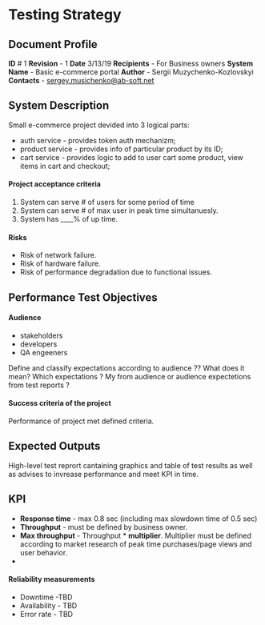 
# Testing Strategy
## Document Profile
**ID** # 1
**Revision** - 1
**Date** 3/13/19
**Recipients** - For Business owners 
**System Name** - Basic e-commerce portal
**Author** - Sergii Muzychenko-Kozlovskyi
**Contacts** - sergey.musichenko@ab-soft.net

## System Description
Small e-commerce project devided into 3 logical parts:
 - auth service - provides token auth mechanizm;
 - product service - provides info of particular product by its ID;
 - cart service - provides logic to add to user cart some product, view items in cart and checkout;

#### Project acceptance criteria
1. System can serve # of users for some period of time
2. System can serve # of max user in peak time simultanuesly.
3. System has ____% of up time.
#### Risks
- Risk of network failure.
- Risk of hardware failure.
- Risk of performance degradation due to functional issues.

## Performance Test Objectives
#### Audience
- stakeholders
- developers
- QA engeeners

Define and classify expectations according to audience ?? What does it mean? Which expectations ? My from audience or audience expectetions from test reports ?

#### Success criteria of the project
Performance of project met defined criteria.

## Expected Outputs
High-level test reprort cantaining graphics and table of test results as well as advises to invrease performance and meet KPI in time.

## KPI
- **Response time** - max 0.8 sec (including max slowdown time of 0.5 sec)
- **Throughput** - must be defined by business owner.
- **Max throughput** - Throughput * **multiplier**. Multiplier must be defined according to market research of peak time purchases/page views and user behavior.
- 
#### Reliability measurements
- Downtime -TBD
- Availability - TBD
- Error rate - TBD

